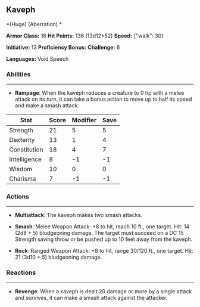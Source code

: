 ## Kaveph
*(Huge) (Aberration) *

**Armor Class:** 16
**Hit Points:** 136 (13d12+52)
**Speed:** {"walk": 30}

**Initiative:** 13
**Proficiency Bonus:**
**Challenge:** 6

**Languages:** Void Speech

### Abilities
 --- 
- **Rampage**: When the kaveph reduces a creature to 0 hp with a melee attack on its turn, it can take a bonus action to move up to half its speed and make a smash attack.



| Stat | Score | Modifier | Save |
| ---- | ---- | ---- | ---- |
| Strength | 21 | 5 | 5 |
| Dexterity | 13 | 1 | 4 |
| Constitution | 18 | 4 | 7 |
| Intelligence | 8 | -1 | -1 |
| Wisdom | 10 | 0 | 0 |
| Charisma | 7 | -1 | -1 |

### Actions
 --- 
- **Multiattack**: The kaveph makes two smash attacks.

- **Smash**: Melee Weapon Attack: +8 to hit, reach 10 ft., one target. Hit: 14 (2d8 + 5) bludgeoning damage. The target must succeed on a DC 15 Strength saving throw or be pushed up to 10 feet away from the kaveph.

- **Rock**: Ranged Weapon Attack: +8 to hit, range 30/120 ft., one target. Hit: 21 (3d10 + 5) bludgeoning damage.

### Reactions
 --- 
- **Revenge**: When a kaveph is dealt 20 damage or more by a single attack and survives, it can make a smash attack against the attacker.

